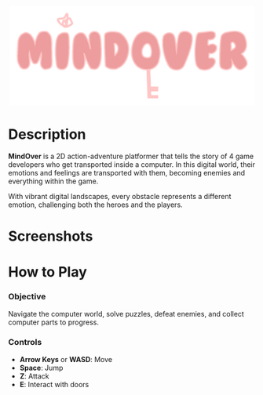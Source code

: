 <div align="center">
  <img src="MindOver_TCC/Assets/Sprites/UI/Title_MindOver.png" alt="Titulo" width="500">
</div>

# Description
<section id="description">
  <p>  
  <strong>MindOver</strong> is a 2D action-adventure platformer that tells the story of 4 game developers who get transported inside a computer. In this digital world, their emotions and feelings are transported with them, becoming enemies and everything within the game.
  </p>
  <p>
  With vibrant digital landscapes, every obstacle represents a different emotion, challenging both the heroes and the players.
  </p>
</section>

# Screenshots
<section id="screenshots">
</section>

# How to Play
<section id="how-to-play">  
  <h3>Objective</h3>
  <p>
    Navigate the computer world, solve puzzles, defeat enemies, and collect computer parts to progress.
  </p>
  
  <h3>Controls</h3>
  <ul>
    <li><strong>Arrow Keys</strong> or <strong>WASD</strong>: Move</li>
    <li><strong>Space</strong>: Jump</li>
    <li><strong>Z</strong>: Attack</li>    
    <li><strong>E</strong>: Interact with doors</li>
  </ul>
</section>

